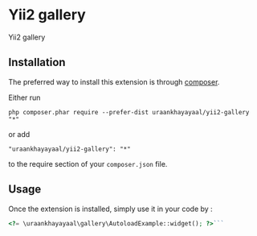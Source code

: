 Yii2 gallery
============
Yii2 gallery

Installation
------------

The preferred way to install this extension is through [composer](http://getcomposer.org/download/).

Either run

```
php composer.phar require --prefer-dist uraankhayayaal/yii2-gallery "*"
```

or add

```
"uraankhayayaal/yii2-gallery": "*"
```

to the require section of your `composer.json` file.


Usage
-----

Once the extension is installed, simply use it in your code by  :

```php
<?= \uraankhayayaal\gallery\AutoloadExample::widget(); ?>```